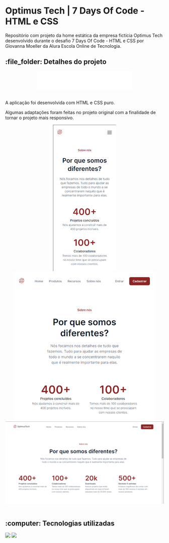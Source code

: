 <h1>Optimus Tech | 7 Days Of Code - HTML e CSS</h1>

<p>Repositório com projeto da home estática da empresa fictícia Optimus Tech desenvolvido durante o desafio 7 Days Of Code - HTML e CSS por Giovanna Moeller da Alura Escola Online de Tecnologia. </p>

<h2>:file_folder: Detalhes do projeto</h2> 

<div align="center">
	<img width=300px src="./assets/img/lotipo-optimustech-white.svg">
</div><br>

<p>A aplicação foi desenvolvida com HTML e CSS puro.</p>

<p>Algumas adaptações foram feitas no projeto original com a finalidade de tornar o projeto mais responsivo.</p>

<div align="center">
	<img width=200px src="./assets/img/git-view-mobile.png">
	<img width=450px src="./assets/img/git-view-tablet.png">
    <img width=650px src="./assets/img/git-view-desktop.png">
</div><br>

<h2>:computer: Tecnologias utilizadas</h2>

<div>
	<img src="https://img.shields.io/badge/CSS3-1572B6?style=for-the-badge&logo=css3&logoColor=white">
	<img src="https://img.shields.io/badge/HTML5-E34F26?style=for-the-badge&logo=html5&logoColor=white">
</div>